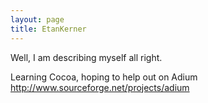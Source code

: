 ```yaml
---
layout: page
title: EtanKerner
---
```




Well, I am describing myself all right.

Learning Cocoa, hoping to help out on Adium http://www.sourceforge.net/projects/adium

